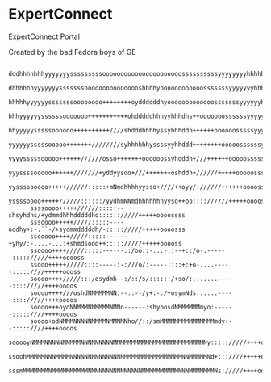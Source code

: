 # ExpertConnect
ExpertConnect Portal

Created by the bad Fedora boys of GE



          dddhhhhhhhyyyyyyysssssssssoooooooooooooooooooooossssssssssyyyyyyyyhhhhhhddd
          dhhhhhhyyyyyyysssssssoooooooooooooooshhhhyoooooooooooosssssssyyyyyyyhhhhhhd
          hhhhhyyyyyysssssssoooooooo++++++++oyddddddhyooooooooooooosssssssyyyyyyhhhhh
          hhhyyyyyyssssssooooooo+++++++++++ohdddddhhhyyhhhdhs++ooooooossssssyyyyyyhhh
          hhyyyyysssssoooooo++++++++++////shdddhhhhyssyhhhddh++++++oooooosssssyyyyyhh
          yyyyyysssssooooo+++++++////////syhhhhhhyssssyyhhddd++++++++ooooossssssyyyyy
          yyyysssssooooo++++++//////osso+++++++oooooossyhdddh+///++++++ooooosssssyyyy
          yyyssssooooo++++++///////+yddyysoo+///+++++++oshddh+//////+++++ooooossssyyy
          yyssssooooo+++++//////:::::+mNmdhhhhyysso+////++oyy/://////++++++oooossssyy
          yssssoooo+++++//////::::::/yydhmNNmdhhhhhhhyyso++oo:::://////+++++oooosssss
          ssssoooo+++++//////:::::--shsyhdhs/+ydmmdhhhdddddho:::::://///+++++oooossss
          sssoooo+++++/////:::::----oddhy+:-.``-/+sydmmdddddh/-::::://///+++++oooosss
          ssooooo++++/////:::::------+yhy/:-....-...:+shmdsooo++::::://///+++++ooooss
          ssoooo++++/////:::::------.:/oo::-...-::--+::/o-.------::::://///++++ooooss
          ssooo+++++/////::::-----:-:///o/:-----::::+:+o-....-----:::::////+++++oooss
          soooo++++/////:::/osydmh--:/::/s/::::::/+so/:.......-----:::://///++++oooos
          soooo++++///oshdNNMMMMNN:--::--/y+:-:/+osymNds:.....-----:::://///++++oooos
          soooo+++oydNNMMMNNMMMMNMNo------:shyoosdNMMMMMMmyo:------:::::////++++oooos
          soooo+odNMMMNNNNNMMMMNMMNMNho//::/smMMMMMMMMMMMMMMMmdy+--:::::////++++oooos
          sooooyNMMMNNNNNNNMMMNNNNNNNNNMMMMMMMMMMMMMMMMMMMMMMMMMNy::::://///++++oooos
          ssoohMMMMMNNNMMMMNNNNNNNNNNNNNNNMMMMMMMMMMMMMMMMNNMMMMMNd+:::////+++++oooss
          sssmMMMMMMMNMMMMMMMMMMNMNNNNNNNNNNNNNMMMMMMMMMMNNNMMMMMMMNs://///++++ooooss
